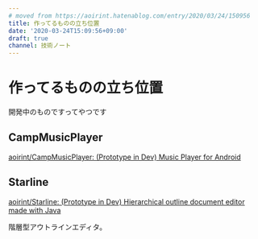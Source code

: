 ```yaml
---
# moved from https://aoirint.hatenablog.com/entry/2020/03/24/150956
title: 作ってるものの立ち位置
date: '2020-03-24T15:09:56+09:00'
draft: true
channel: 技術ノート
---
```

# 作ってるものの立ち位置

開発中のものですってやつです

## CampMusicPlayer

[aoirint/CampMusicPlayer: (Prototype in Dev) Music Player for Android](https://github.com/aoirint/CampMusicPlayer)

## Starline

[aoirint/Starline: (Prototype in Dev) Hierarchical outline document editor made with Java](https://github.com/aoirint/Starline)

階層型アウトラインエディタ。
